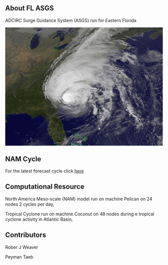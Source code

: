 ## About FL ASGS

ADCIRC Surge Guidance System (ASGS) run for Eastern Florida

<img align="top" src="/img/NASA_NOAA.jpg">

## NAM Cycle
For the latest forecast cycle click [here](latest_cycle.html)

## Computational Resource

North America Meso-scale (NAM) model run on machine Pelican on 24 nodes 2 cycles per day, 

Tropical Cyclone run on machine Coconut on 48 nodes during e tropical cyclone activity in Atlantic Basin,

## Contributors

Rober J Weaver                                            

Peyman Taeb 


